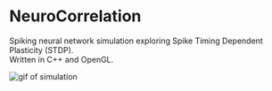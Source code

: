 # NeuroCorrelation
Spiking neural network simulation exploring Spike Timing Dependent Plasticity (STDP).\
Written in C++ and OpenGL.

![gif of simulation](https://user-images.githubusercontent.com/1360495/95690086-7adbbe00-0c15-11eb-8d08-820fe2f50eb0.gif)

